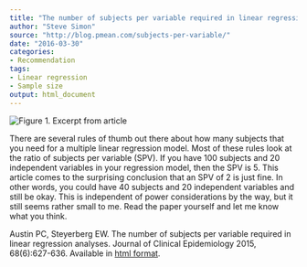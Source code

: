 ```yaml
---
title: "The number of subjects per variable required in linear regression analyses"
author: "Steve Simon"
source: "http://blog.pmean.com/subjects-per-variable/"
date: "2016-03-30"
categories:
- Recommendation
tags:
- Linear regression
- Sample size
output: html_document
---
```


![Figure 1. Excerpt from article](http://www.pmean.com/new-images/16/subjects-per-variable01.png)

<div class="notes">

There are several rules of thumb out there about how many subjects that you need for a multiple linear regression model. Most of these rules look at the ratio of subjects per variable (SPV). If you have 100 subjects and 20 independent variables in your regression model, then the SPV is 5. This article comes to the surprising conclusion that an SPV of 2 is just fine. In other words, you could have 40 subjects and 20 independent variables and still be okay. This is independent of power considerations by the way, but it still seems rather small to me. Read the paper yourself and let me know what you think.

Austin PC, Steyerberg EW. The number of subjects per variable required in linear regression analyses. Journal of Clinical Epidemiology 2015, 68(6):627-636. Available in [html format][aus1].

[aus1]: http://europepmc.org/abstract/med/25704724

</div>
